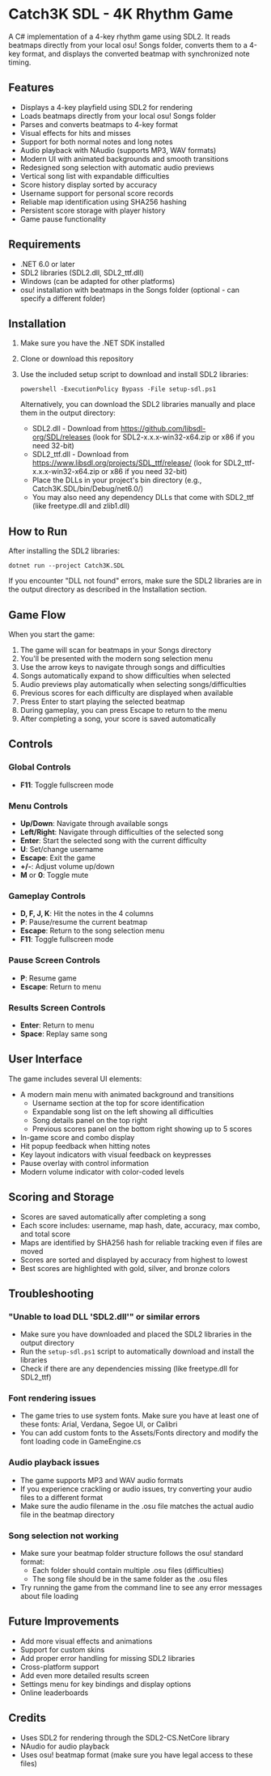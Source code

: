 # Catch3K SDL - 4K Rhythm Game

A C# implementation of a 4-key rhythm game using SDL2. It reads beatmaps directly from your local osu! Songs folder, converts them to a 4-key format, and displays the converted beatmap with synchronized note timing.

## Features

- Displays a 4-key playfield using SDL2 for rendering
- Loads beatmaps directly from your local osu! Songs folder
- Parses and converts beatmaps to 4-key format
- Visual effects for hits and misses
- Support for both normal notes and long notes
- Audio playback with NAudio (supports MP3, WAV formats)
- Modern UI with animated backgrounds and smooth transitions
- Redesigned song selection with automatic audio previews
- Vertical song list with expandable difficulties
- Score history display sorted by accuracy
- Username support for personal score records
- Reliable map identification using SHA256 hashing
- Persistent score storage with player history
- Game pause functionality

## Requirements

- .NET 6.0 or later
- SDL2 libraries (SDL2.dll, SDL2_ttf.dll)
- Windows (can be adapted for other platforms)
- osu! installation with beatmaps in the Songs folder (optional - can specify a different folder)

## Installation

1. Make sure you have the .NET SDK installed
2. Clone or download this repository
3. Use the included setup script to download and install SDL2 libraries:
   ```
   powershell -ExecutionPolicy Bypass -File setup-sdl.ps1
   ```
   
   Alternatively, you can download the SDL2 libraries manually and place them in the output directory:
   - SDL2.dll - Download from https://github.com/libsdl-org/SDL/releases (look for SDL2-x.x.x-win32-x64.zip or x86 if you need 32-bit)
   - SDL2_ttf.dll - Download from https://www.libsdl.org/projects/SDL_ttf/release/ (look for SDL2_ttf-x.x.x-win32-x64.zip or x86 if you need 32-bit)
   - Place the DLLs in your project's bin directory (e.g., Catch3K.SDL/bin/Debug/net6.0/)
   - You may also need any dependency DLLs that come with SDL2_ttf (like freetype.dll and zlib1.dll)

## How to Run

After installing the SDL2 libraries:

```
dotnet run --project Catch3K.SDL
```

If you encounter "DLL not found" errors, make sure the SDL2 libraries are in the output directory as described in the Installation section.

## Game Flow

When you start the game:
1. The game will scan for beatmaps in your Songs directory
2. You'll be presented with the modern song selection menu
3. Use the arrow keys to navigate through songs and difficulties
4. Songs automatically expand to show difficulties when selected
5. Audio previews play automatically when selecting songs/difficulties
6. Previous scores for each difficulty are displayed when available
7. Press Enter to start playing the selected beatmap
8. During gameplay, you can press Escape to return to the menu
9. After completing a song, your score is saved automatically

## Controls

### Global Controls
- **F11**: Toggle fullscreen mode

### Menu Controls
- **Up/Down**: Navigate through available songs
- **Left/Right**: Navigate through difficulties of the selected song
- **Enter**: Start the selected song with the current difficulty
- **U**: Set/change username
- **Escape**: Exit the game
- **+/-**: Adjust volume up/down
- **M** or **0**: Toggle mute

### Gameplay Controls
- **D, F, J, K**: Hit the notes in the 4 columns
- **P**: Pause/resume the current beatmap
- **Escape**: Return to the song selection menu
- **F11**: Toggle fullscreen mode

### Pause Screen Controls
- **P**: Resume game
- **Escape**: Return to menu

### Results Screen Controls
- **Enter**: Return to menu
- **Space**: Replay same song

## User Interface

The game includes several UI elements:
- A modern main menu with animated background and transitions
  - Username section at the top for score identification
  - Expandable song list on the left showing all difficulties
  - Song details panel on the top right
  - Previous scores panel on the bottom right showing up to 5 scores
- In-game score and combo display
- Hit popup feedback when hitting notes
- Key layout indicators with visual feedback on keypresses
- Pause overlay with control information
- Modern volume indicator with color-coded levels

## Scoring and Storage

- Scores are saved automatically after completing a song
- Each score includes: username, map hash, date, accuracy, max combo, and total score
- Maps are identified by SHA256 hash for reliable tracking even if files are moved
- Scores are sorted and displayed by accuracy from highest to lowest
- Best scores are highlighted with gold, silver, and bronze colors

## Troubleshooting

### "Unable to load DLL 'SDL2.dll'" or similar errors
- Make sure you have downloaded and placed the SDL2 libraries in the output directory 
- Run the `setup-sdl.ps1` script to automatically download and install the libraries
- Check if there are any dependencies missing (like freetype.dll for SDL2_ttf)

### Font rendering issues
- The game tries to use system fonts. Make sure you have at least one of these fonts: Arial, Verdana, Segoe UI, or Calibri
- You can add custom fonts to the Assets/Fonts directory and modify the font loading code in GameEngine.cs

### Audio playback issues
- The game supports MP3 and WAV audio formats
- If you experience crackling or audio issues, try converting your audio files to a different format
- Make sure the audio filename in the .osu file matches the actual audio file in the beatmap directory

### Song selection not working
- Make sure your beatmap folder structure follows the osu! standard format:
  - Each folder should contain multiple .osu files (difficulties)
  - The song file should be in the same folder as the .osu files
- Try running the game from the command line to see any error messages about file loading

## Future Improvements

- Add more visual effects and animations
- Support for custom skins
- Add proper error handling for missing SDL2 libraries
- Cross-platform support
- Add even more detailed results screen
- Settings menu for key bindings and display options
- Online leaderboards

## Credits

- Uses SDL2 for rendering through the SDL2-CS.NetCore library
- NAudio for audio playback
- Uses osu! beatmap format (make sure you have legal access to these files) 